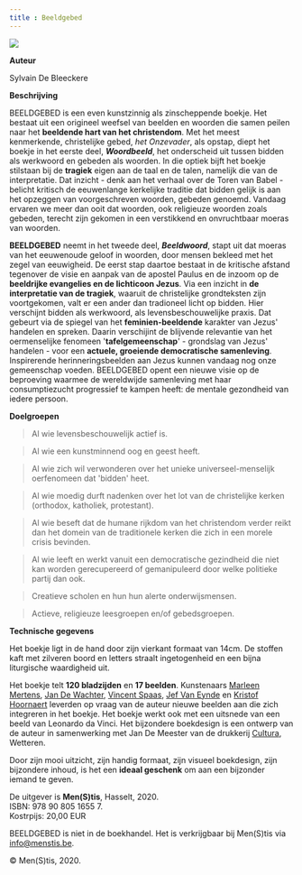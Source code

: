 ```yaml
---
title : Beeldgebed
---
```



![](./bg.jpg)

**Auteur**

Sylvain De Bleeckere

**Beschrijving**

BEELDGEBED is een even kunstzinnig als zinscheppende boekje. Het bestaat uit een origineel weefsel van beelden en woorden die samen peilen naar het **beeldende hart van het christendom**.
Met het meest kenmerkende, christelijke gebed, _het Onzevader_, als opstap, diept het boekje in het eerste deel, _**Woordbeeld**_, het onderscheid uit tussen bidden als werkwoord en gebeden als woorden. In die optiek bijft het boekje stilstaan bij de **tragiek** eigen aan de taal en de talen, namelijk die van de interpretatie. Dat inzicht - denk aan het verhaal over de Toren van Babel - belicht kritisch de eeuwenlange kerkelijke traditie dat bidden gelijk is aan het opzeggen van voorgeschreven woorden, gebeden genoemd. Vandaag ervaren we meer dan ooit dat woorden, ook religieuze woorden zoals gebeden, terecht zijn gekomen in een verstikkend en onvruchtbaar moeras van woorden.

**BEELDGEBED** neemt in het tweede deel, _**Beeldwoord**_, stapt uit dat moeras van het eeuwenoude geloof in woorden, door mensen bekleed met het zegel van eeuwigheid. De eerst stap daartoe bestaat in de kritische afstand tegenover  de visie en aanpak van de apostel Paulus en de inzoom op de **beeldrijke evangelies en de lichticoon Jezus**. Via een inzicht in **de interpretatie van de tragiek**, waaruit de christelijke grondteksten zijn voortgekomen, valt er een ander dan tradioneel licht op bidden. Hier verschijnt bidden als werkwoord, als levensbeschouwelijke praxis. Dat gebeurt via de spiegel van het **feminien-beeldende** karakter van Jezus' handelen en spreken. Daarin verschijint de blijvende relevantie van het oermenselijke fenomeen '**tafelgemeenschap**' - grondslag van Jezus' handelen - voor een **actuele, groeiende democratische samenleving**. Inspirerende herinneringsbeelden aan Jezus kunnen vandaag nog onze gemeenschap voeden. BEELDGEBED opent een nieuwe visie op de beproeving waarmee de wereldwijde samenleving met haar consumptiezucht progressief te kampen heeft: de mentale gezondheid van iedere persoon.

**Doelgroepen**

>Al wie levensbeschouwelijk actief is.

>Al wie een kunstminnend oog en geest heeft.

>Al wie zich wil verwonderen over het unieke universeel-menselijk oerfenomeen dat 'bidden' heet.

>Al wie moedig durft nadenken over het lot van de christelijke kerken (orthodox, katholiek, protestant).

>Al wie beseft dat de humane rijkdom van het christendom verder reikt dan het domein van de traditionele kerken die zich in een morele crisis bevinden.

>Al wie leeft en werkt vanuit een democratische gezindheid die niet kan worden gerecupereerd of gemanipuleerd door welke politieke partij dan ook.

>Creatieve scholen en hun hun alerte onderwijsmensen.

>Actieve, religieuze leesgroepen en/of gebedsgroepen.

**Technische gegevens**

Het boekje ligt in de hand door zijn vierkant formaat van 14cm. De stoffen kaft met zilveren boord en letters straalt ingetogenheid en een bijna liturgische waardigheid uit.<br>

Het boekje telt **120 bladzijden** en **17 beelden**. Kunstenaars [Marleen Mertens](http://www.marleen-mertens.be/), [Jan De Wachter](http://www.jandewachter.be/Intro), [Vincent Spaas](https://www.vincentspaas.com/), [Jef Van Eynde](http://www.jefvaneynde.be/) en [Kristof Hoornaert](https://www.kristofhoornaert.com/) leverden op vraag van de auteur nieuwe beelden aan die zich integreren in het boekje. Het boekje werkt ook met een uitsnede van een beeld van Leonardo da Vinci. Het bijzondere boekdesign is een ontwerp van de auteur in samenwerking met Jan De Meester van de drukkerij [Cultura](http://www.cultura.be/), Wetteren.<br> 

Door zijn mooi uitzicht, zijn handig formaat, zijn visueel boekdesign, zijn bijzondere inhoud, is het een **ideaal geschenk** om aan een bijzonder iemand te geven.
 
De uitgever is **Men(S)tis**, Hasselt, 2020.<br>
ISBN: 978 90 805 1655 7.<br>
Kostrpijs: 20,00 EUR<br>

BEELDGEBED is niet in de boekhandel. Het is verkrijgbaar bij Men(S)tis via info@menstis.be.<br> 

© Men(S)tis, 2020.